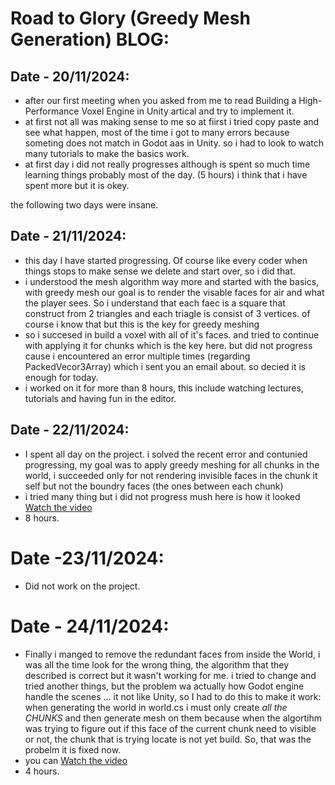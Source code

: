 # Road to Glory (Greedy Mesh Generation) BLOG:

## Date - 20/11/2024:
- after our first meeting when you asked from me to read Building a High-Performance Voxel Engine in Unity artical and try to implement it.
- at first not all was making sense to me so at fiirst i tried copy paste and see what happen, most of the time i got to many errors because someting does not match in Godot aas in Unity. so i had to look to watch many tutorials to make the basics work.
- at first day i did not really progresses although is spent so much time learning things probably most of the day. (5 hours) i think that i have spent more but it is okey.
  
the following two days were insane.

## Date - 21/11/2024:
- this day I have started progressing. Of course like every coder when things stops to make sense we delete and start over, so i did that.
- i understood the mesh algorithm way more and started with the basics, with greedy mesh our goal is to render the visable faces for air and what the player sees. So i understand that each faec is a square that construct from 2 triangles and each triagle is consist of 3 vertices. of course i know that but this is the key for greedy meshing
- so i succesed in build a voxel with all of it's faces. and tried to continue with applying it for chunks which is the key here. but did not progress cause i encountered an error multiple times (regarding PackedVecor3Array) which i sent you an email about. so decied it is enough for today.
- i worked on it for more than 8 hours, this include watching lectures, tutorials and having fun in the editor.

## Date - 22/11/2024:
- I spent all day on the project. i solved the recent error and contunied progressing, my goal was to apply greedy meshing for all chunks in the world, i succeeded only for not rendering invisible faces in the chunk it self but not the boundry faces (the ones between each chunk)
- i tried many thing but i did not progress mush here is how it looked [Watch the video](https://drive.google.com/file/d/1U0LGco8grP730v5HRNAZUZpkt0MRTjNm/view?usp=sharing)
- 8 hours.

# Date -23/11/2024: 
  - Did not work on the project.

# Date - 24/11/2024:
  - Finally i manged to remove the redundant faces from inside the World, i was all the time look for the wrong thing, the algorithm that they described is correct but it wasn't working for me. i tried to change and tried another things, but the problem wa actually how Godot engine handle the scenes ... it not like Unity, so I had to do this to make it work: when generating the world in world.cs i must only create *all the CHUNKS* and then generate mesh on them because when the algortihm was trying to figure out if this face of the current chunk need to visible or not, the chunk that is trying locate is not yet build. So, that was the probelm it is fixed now.
  - you can [Watch the video](https://drive.google.com/file/d/13EVmF7_wwM1A_7VxCsVTVv4LWW49fPCF/view?usp=sharing)
  - 4 hours.
